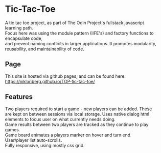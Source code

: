 # Tic-Tac-Toe

A tic tac toe project, as part of The Odin Project's fullstack javascript learning path.  
Focus here was using the module pattern (IIFE's) and factory functions to encapsulate code,  
and prevent naming conflicts in larger applications. It promotes modularity, reusability, and maintainability of code.

## Page

This site is hosted via github pages, and can be found here: https://niklonberg.github.io/TOP-tic-tac-toe/

## Features

Two players required to start a game - new players can be added. These are kept on between sessions via local storage.
Uses native dialog html elements to focus user on what currently needs doing.  
Game results between two players are tracked as they continue to play games.  
Game board animates a players marker on hover and turn end.  
User/player list auto-scrolls.  
Fully responsive, using mostly css grid.
